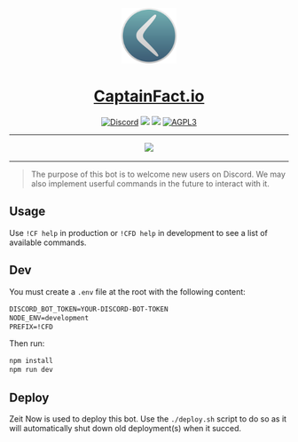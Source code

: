 <p align="center"><img src="https://raw.githubusercontent.com/CaptainFact/captain-fact-frontend/staging/app/static/assets/img/logo.png" height="100"/></p>
<h1 align="center"><a href="https://captainfact.io">CaptainFact.io</a></h1>
<p align="center"><a href="https://discord.gg/2Qd7hMz" title="Discord"><img src="https://discordapp.com/api/guilds/416782744748687361/widget.png" alt="Discord"></a>
<a href="https://twitter.com/CaptainFact_io" title="Twitter"><img src="https://img.shields.io/twitter/follow/CaptainFact_io.svg?style=social&label=Follow"></a>
<a href="https://opencollective.com/captainfact_io" title="Backers on Open Collective"><img src="https://opencollective.com/captainfact_io/backers/badge.svg"></a>
<a href="./LICENSE"><img src="https://img.shields.io/github/license/CaptainFact/captain-fact-frontend.svg" alt="AGPL3"></a>
</p>
<hr/>
<p align="center">
<a href="https://opencollective.com/captainfact_io/donate" target="_blank">
  <img src="https://opencollective.com/captainfact_io/donate/button@2x.png?color=white" width=300 />
</a>
</p>
<hr/>

> The purpose of this bot is to welcome new users on Discord.
> We may also implement userful commands in the future to interact with it.

## Usage

Use `!CF help` in production or `!CFD help` in development to see a list of
available commands.

## Dev

You must create a `.env` file at the root with the following content:

```env
DISCORD_BOT_TOKEN=YOUR-DISCORD-BOT-TOKEN
NODE_ENV=development
PREFIX=!CFD
```

Then run:

```bash
npm install
npm run dev
```

## Deploy

Zeit Now is used to deploy this bot. Use the `./deploy.sh` script to do so as
it will automatically shut down old deployment(s) when it succed.
